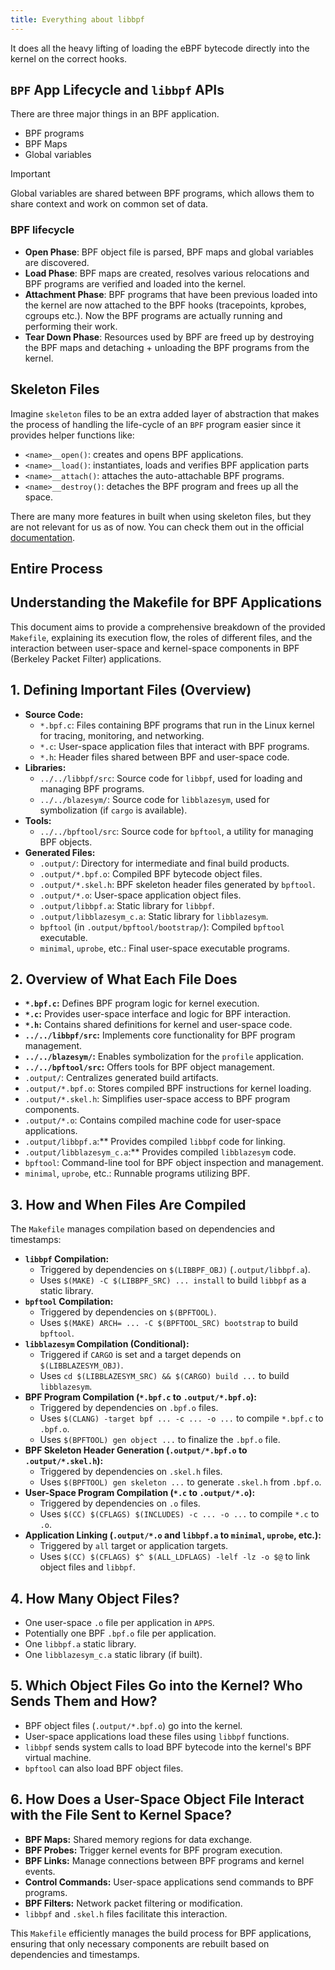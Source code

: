 ```yaml
---
title: Everything about libbpf
---
```


It does all the heavy lifting of loading the eBPF bytecode directly into the
kernel on the correct hooks.

## `BPF` App Lifecycle and `libbpf` APIs

There are three major things in an BPF application.

- BPF programs
- BPF Maps
- Global variables

> [!IMPORTANT]
> Global variables are shared between BPF programs, which allows them
> to share context and work on common set of data.

### BPF lifecycle

- **Open Phase**: BPF object file is parsed, BPF maps and global variables are
discovered.
- **Load Phase**: BPF maps are created, resolves various relocations and BPF
programs are verified and loaded into the kernel.
- **Attachment Phase**: BPF programs that have been previous loaded into the
kernel are now attached to the BPF hooks (tracepoints, kprobes, cgroups etc.).
Now the BPF programs are actually running and performing their work.
- **Tear Down Phase**: Resources used by BPF are freed up by destroying the
BPF maps and detaching + unloading the BPF programs from the kernel.

## Skeleton Files

Imagine `skeleton` files to be an extra added layer of abstraction that makes
the process of handling the life-cycle of an `BPF` program easier since it
provides helper functions like:

- `<name>__open()`: creates and opens BPF applications.
- `<name>__load()`: instantiates, loads and verifies BPF application parts
- `<name>__attach()`: attaches the auto-attachable BPF programs.
- `<name>__destroy()`: detaches the BPF program and frees up all the space.

There are many more features in built when using skeleton files, but they are
not relevant for us as of now. You can check them out in the official [documentation](https://libbpf.readthedocs.io/en/latest/libbpf_overview.html).

## Entire Process

## Understanding the Makefile for BPF Applications

This document aims to provide a comprehensive breakdown of the provided
`Makefile`, explaining its execution flow, the roles of different files,
and the interaction between user-space and kernel-space components in BPF
(Berkeley Packet Filter) applications.

## 1. Defining Important Files (Overview)

- **Source Code:**
  - `*.bpf.c`: Files containing BPF programs that run in the Linux kernel
  for tracing, monitoring, and networking.
  - `*.c`: User-space application files that interact with BPF programs.
  - `*.h`: Header files shared between BPF and user-space code.
- **Libraries:**
  - `../../libbpf/src`: Source code for `libbpf`, used for loading and managing
  BPF programs.
  - `../../blazesym/`: Source code for `libblazesym`, used for symbolization (if
  `cargo` is available).
- **Tools:**
  - `../../bpftool/src`: Source code for `bpftool`, a utility for managing BPF objects.
- **Generated Files:**
  - `.output/`: Directory for intermediate and final build products.
  - `.output/*.bpf.o`: Compiled BPF bytecode object files.
  - `.output/*.skel.h`: BPF skeleton header files generated by `bpftool`.
  - `.output/*.o`: User-space application object files.
  - `.output/libbpf.a`: Static library for `libbpf`.
  - `.output/libblazesym_c.a`: Static library for `libblazesym`.
  - `bpftool` (in `.output/bpftool/bootstrap/`): Compiled `bpftool` executable.
  - `minimal`, `uprobe`, etc.: Final user-space executable programs.

## 2. Overview of What Each File Does

- **`*.bpf.c`:** Defines BPF program logic for kernel execution.
- **`*.c`:** Provides user-space interface and logic for BPF interaction.
- **`*.h`:** Contains shared definitions for kernel and user-space code.
- **`../../libbpf/src`:** Implements core functionality for BPF program management.
- **`../../blazesym/`:** Enables symbolization for the `profile` application.
- **`../../bpftool/src`:** Offers tools for BPF object management.
- `.output/`: Centralizes generated build artifacts.
- `.output/*.bpf.o`: Stores compiled BPF instructions for kernel loading.
- `.output/*.skel.h`: Simplifies user-space access to BPF program components.
- `.output/*.o`: Contains compiled machine code for user-space applications.
- `.output/libbpf.a`:** Provides compiled `libbpf` code for linking.
- `.output/libblazesym_c.a`:** Provides compiled `libblazesym` code.
- `bpftool`: Command-line tool for BPF object inspection and management.
- `minimal`, `uprobe`, etc.: Runnable programs utilizing BPF.

## 3. How and When Files Are Compiled

The `Makefile` manages compilation based on dependencies and timestamps:

- **`libbpf` Compilation:**
  - Triggered by dependencies on `$(LIBBPF_OBJ)` (`.output/libbpf.a`).
  - Uses `$(MAKE) -C $(LIBBPF_SRC) ... install` to build `libbpf` as a static library.
- **`bpftool` Compilation:**
  - Triggered by dependencies on `$(BPFTOOL)`.
  - Uses `$(MAKE) ARCH= ... -C $(BPFTOOL_SRC) bootstrap` to build `bpftool`.
- **`libblazesym` Compilation (Conditional):**
  - Triggered if `CARGO` is set and a target depends on `$(LIBBLAZESYM_OBJ)`.
  - Uses `cd $(LIBBLAZESYM_SRC) && $(CARGO) build ...` to build `libblazesym`.
- **BPF Program Compilation (`*.bpf.c` to `.output/*.bpf.o`):**
  - Triggered by dependencies on `.bpf.o` files.
  - Uses `$(CLANG) -target bpf ... -c ... -o ...` to compile `*.bpf.c` to `.bpf.o`.
  - Uses `$(BPFTOOL) gen object ...` to finalize the `.bpf.o` file.
- **BPF Skeleton Header Generation (`.output/*.bpf.o` to `.output/*.skel.h`):**
  - Triggered by dependencies on `.skel.h` files.
  - Uses `$(BPFTOOL) gen skeleton ...` to generate `.skel.h` from `.bpf.o`.
- **User-Space Program Compilation (`*.c` to `.output/*.o`):**
  - Triggered by dependencies on `.o` files.
  - Uses `$(CC) $(CFLAGS) $(INCLUDES) -c ... -o ...` to compile `*.c` to `.o`.
- **Application Linking (`.output/*.o` and `libbpf.a` to `minimal`, `uprobe`, etc.):**
  - Triggered by `all` target or application targets.
  - Uses `$(CC) $(CFLAGS) $^ $(ALL_LDFLAGS) -lelf -lz -o $@` to link object
  files and `libbpf`.

## 4. How Many Object Files?

- One user-space `.o` file per application in `APPS`.
- Potentially one BPF `.bpf.o` file per application.
- One `libbpf.a` static library.
- One `libblazesym_c.a` static library (if built).

## 5. Which Object Files Go into the Kernel? Who Sends Them and How?

- BPF object files (`.output/*.bpf.o`) go into the kernel.
- User-space applications load these files using `libbpf` functions.
- `libbpf` sends system calls to load BPF bytecode into the kernel's BPF
virtual machine.
- `bpftool` can also load BPF object files.

## 6. How Does a User-Space Object File Interact with the File Sent to Kernel Space?

- **BPF Maps:** Shared memory regions for data exchange.
- **BPF Probes:** Trigger kernel events for BPF program execution.
- **BPF Links:** Manage connections between BPF programs and kernel events.
- **Control Commands:** User-space applications send commands to BPF programs.
- **BPF Filters:** Network packet filtering or modification.
- `libbpf` and `.skel.h` files facilitate this interaction.

This `Makefile` efficiently manages the build process for BPF applications, ensuring
that only necessary components are rebuilt based on dependencies and timestamps.
